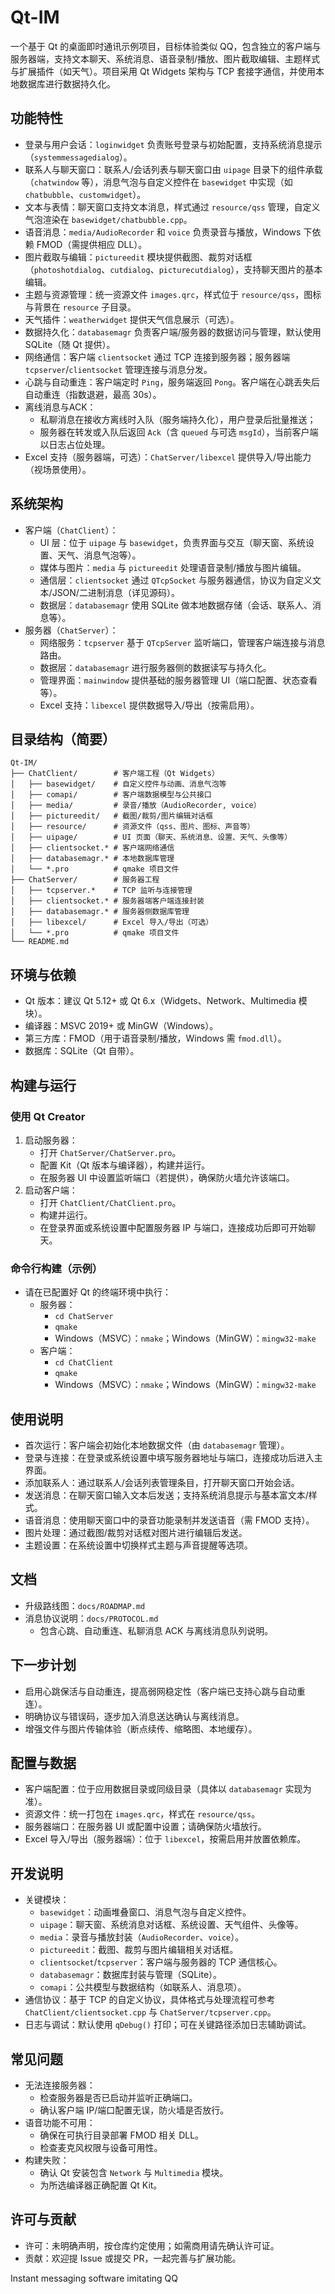 # Qt-IM

一个基于 Qt 的桌面即时通讯示例项目，目标体验类似 QQ，包含独立的客户端与服务器端，支持文本聊天、系统消息、语音录制/播放、图片截取编辑、主题样式与扩展插件（如天气）。项目采用 Qt Widgets 架构与 TCP 套接字通信，并使用本地数据库进行数据持久化。

## 功能特性
- 登录与用户会话：`loginwidget` 负责账号登录与初始配置，支持系统消息提示（`systemmessagedialog`）。
- 联系人与聊天窗口：联系人/会话列表与聊天窗口由 `uipage` 目录下的组件承载（`chatwindow` 等），消息气泡与自定义控件在 `basewidget` 中实现（如 `chatbubble`、`customwidget`）。
- 文本与表情：聊天窗口支持文本消息，样式通过 `resource/qss` 管理，自定义气泡渲染在 `basewidget/chatbubble.cpp`。
- 语音消息：`media/AudioRecorder` 和 `voice` 负责录音与播放，Windows 下依赖 FMOD（需提供相应 DLL）。
- 图片截取与编辑：`pictureedit` 模块提供截图、裁剪对话框（`photoshotdialog`、`cutdialog`、`picturecutdialog`），支持聊天图片的基本编辑。
- 主题与资源管理：统一资源文件 `images.qrc`，样式位于 `resource/qss`，图标与背景在 `resource` 子目录。
- 天气插件：`weatherwidget` 提供天气信息展示（可选）。
- 数据持久化：`databasemagr` 负责客户端/服务器的数据访问与管理，默认使用 SQLite（随 Qt 提供）。
- 网络通信：客户端 `clientsocket` 通过 TCP 连接到服务器；服务器端 `tcpserver`/`clientsocket` 管理连接与消息分发。
- 心跳与自动重连：客户端定时 `Ping`，服务端返回 `Pong`。客户端在心跳丢失后自动重连（指数退避，最高 30s）。
- 离线消息与ACK：
  - 私聊消息在接收方离线时入队（服务端持久化），用户登录后批量推送；
  - 服务器在转发或入队后返回 `Ack`（含 `queued` 与可选 `msgId`），当前客户端以日志占位处理。
- Excel 支持（服务器端，可选）：`ChatServer/libexcel` 提供导入/导出能力（视场景使用）。

## 系统架构
- 客户端（`ChatClient`）：
  - UI 层：位于 `uipage` 与 `basewidget`，负责界面与交互（聊天窗、系统设置、天气、消息气泡等）。
  - 媒体与图片：`media` 与 `pictureedit` 处理语音录制/播放与图片编辑。
  - 通信层：`clientsocket` 通过 `QTcpSocket` 与服务器通信，协议为自定义文本/JSON/二进制消息（详见源码）。
  - 数据层：`databasemagr` 使用 SQLite 做本地数据存储（会话、联系人、消息等）。
- 服务器（`ChatServer`）：
  - 网络服务：`tcpserver` 基于 `QTcpServer` 监听端口，管理客户端连接与消息路由。
  - 数据层：`databasemagr` 进行服务器侧的数据读写与持久化。
  - 管理界面：`mainwindow` 提供基础的服务器管理 UI（端口配置、状态查看等）。
  - Excel 支持：`libexcel` 提供数据导入/导出（按需启用）。

## 目录结构（简要）
```
Qt-IM/
├── ChatClient/        # 客户端工程（Qt Widgets）
│   ├── basewidget/    # 自定义控件与动画、消息气泡等
│   ├── comapi/        # 客户端数据模型与公共接口
│   ├── media/         # 录音/播放（AudioRecorder, voice）
│   ├── pictureedit/   # 截图/裁剪/图片编辑对话框
│   ├── resource/      # 资源文件（qss、图片、图标、声音等）
│   ├── uipage/        # UI 页面（聊天、系统消息、设置、天气、头像等）
│   ├── clientsocket.* # 客户端网络通信
│   ├── databasemagr.* # 本地数据库管理
│   └── *.pro          # qmake 项目文件
├── ChatServer/        # 服务器工程
│   ├── tcpserver.*    # TCP 监听与连接管理
│   ├── clientsocket.* # 服务器端客户端连接封装
│   ├── databasemagr.* # 服务器侧数据库管理
│   ├── libexcel/      # Excel 导入/导出（可选）
│   └── *.pro          # qmake 项目文件
└── README.md
```

## 环境与依赖
- Qt 版本：建议 Qt 5.12+ 或 Qt 6.x（Widgets、Network、Multimedia 模块）。
- 编译器：MSVC 2019+ 或 MinGW（Windows）。
- 第三方库：FMOD（用于语音录制/播放，Windows 需 `fmod.dll`）。
- 数据库：SQLite（Qt 自带）。

## 构建与运行
### 使用 Qt Creator
1. 启动服务器：
   - 打开 `ChatServer/ChatServer.pro`。
   - 配置 Kit（Qt 版本与编译器），构建并运行。
   - 在服务器 UI 中设置监听端口（若提供），确保防火墙允许该端口。
2. 启动客户端：
   - 打开 `ChatClient/ChatClient.pro`。
   - 构建并运行。
   - 在登录界面或系统设置中配置服务器 IP 与端口，连接成功后即可开始聊天。

### 命令行构建（示例）
- 请在已配置好 Qt 的终端环境中执行：
  - 服务器：
    - `cd ChatServer`
    - `qmake`
    - Windows（MSVC）：`nmake`；Windows（MinGW）：`mingw32-make`
  - 客户端：
    - `cd ChatClient`
    - `qmake`
    - Windows（MSVC）：`nmake`；Windows（MinGW）：`mingw32-make`

## 使用说明
- 首次运行：客户端会初始化本地数据文件（由 `databasemagr` 管理）。
- 登录与连接：在登录或系统设置中填写服务器地址与端口，连接成功后进入主界面。
- 添加联系人：通过联系人/会话列表管理条目，打开聊天窗口开始会话。
- 发送消息：在聊天窗口输入文本后发送；支持系统消息提示与基本富文本/样式。
- 语音消息：使用聊天窗口中的录音功能录制并发送语音（需 FMOD 支持）。
- 图片处理：通过截图/裁剪对话框对图片进行编辑后发送。
- 主题设置：在系统设置中切换样式主题与声音提醒等选项。

## 文档
- 升级路线图：`docs/ROADMAP.md`
- 消息协议说明：`docs/PROTOCOL.md`
  - 包含心跳、自动重连、私聊消息 ACK 与离线消息队列说明。

## 下一步计划
- 启用心跳保活与自动重连，提高弱网稳定性（客户端已支持心跳与自动重连）。
- 明确协议与错误码，逐步加入消息送达确认与离线消息。
- 增强文件与图片传输体验（断点续传、缩略图、本地缓存）。

## 配置与数据
- 客户端配置：位于应用数据目录或同级目录（具体以 `databasemagr` 实现为准）。
- 资源文件：统一打包在 `images.qrc`，样式在 `resource/qss`。
- 服务器端口：在服务器 UI 或配置中设置；请确保防火墙放行。
- Excel 导入/导出（服务器端）：位于 `libexcel`，按需启用并放置依赖库。

## 开发说明
- 关键模块：
  - `basewidget`：动画堆叠窗口、消息气泡与自定义控件。
  - `uipage`：聊天窗、系统消息对话框、系统设置、天气组件、头像等。
  - `media`：录音与播放封装（`AudioRecorder`、`voice`）。
  - `pictureedit`：截图、裁剪与图片编辑相关对话框。
  - `clientsocket`/`tcpserver`：客户端与服务器的 TCP 通信核心。
  - `databasemagr`：数据库封装与管理（SQLite）。
  - `comapi`：公共模型与数据结构（如联系人、消息项）。
- 通信协议：基于 TCP 的自定义协议，具体格式与处理流程可参考 `ChatClient/clientsocket.cpp` 与 `ChatServer/tcpserver.cpp`。
- 日志与调试：默认使用 `qDebug()` 打印；可在关键路径添加日志辅助调试。

## 常见问题
- 无法连接服务器：
  - 检查服务器是否已启动并监听正确端口。
  - 确认客户端 IP/端口配置无误，防火墙是否放行。
- 语音功能不可用：
  - 确保在可执行目录部署 FMOD 相关 DLL。
  - 检查麦克风权限与设备可用性。
- 构建失败：
  - 确认 Qt 安装包含 `Network` 与 `Multimedia` 模块。
  - 为所选编译器正确配置 Qt Kit。

## 许可与贡献
- 许可：未明确声明，按仓库约定使用；如需商用请先确认许可证。
- 贡献：欢迎提 Issue 或提交 PR，一起完善与扩展功能。

Instant messaging software imitating QQ

